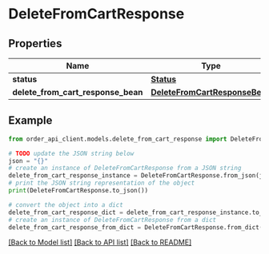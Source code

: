 # DeleteFromCartResponse


## Properties

Name | Type | Description | Notes
------------ | ------------- | ------------- | -------------
**status** | [**Status**](Status.md) |  | [optional] 
**delete_from_cart_response_bean** | [**DeleteFromCartResponseBean**](DeleteFromCartResponseBean.md) |  | [optional] 

## Example

```python
from order_api_client.models.delete_from_cart_response import DeleteFromCartResponse

# TODO update the JSON string below
json = "{}"
# create an instance of DeleteFromCartResponse from a JSON string
delete_from_cart_response_instance = DeleteFromCartResponse.from_json(json)
# print the JSON string representation of the object
print(DeleteFromCartResponse.to_json())

# convert the object into a dict
delete_from_cart_response_dict = delete_from_cart_response_instance.to_dict()
# create an instance of DeleteFromCartResponse from a dict
delete_from_cart_response_from_dict = DeleteFromCartResponse.from_dict(delete_from_cart_response_dict)
```
[[Back to Model list]](../README.md#documentation-for-models) [[Back to API list]](../README.md#documentation-for-api-endpoints) [[Back to README]](../README.md)


